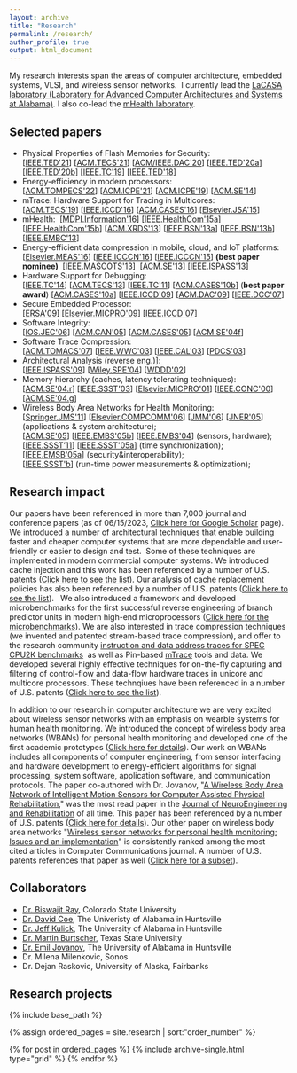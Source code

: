 ```yaml
---
layout: archive
title: "Research"
permalink: /research/
author_profile: true
output: html_document
---
```

My research interests span the areas of computer architecture, embedded systems, VLSI, and wireless sensor networks. 
I currently lead the [LaCASA laboratory (Laboratory for Advanced Computer Architectures and Systems at
Alabama)](http://lacasa.uah.edu). I also co-lead the [mHealth laboratory](http://portal.mhealth.uah.edu). 


## Selected papers

*   Physical Properties of Flash Memories for Security:   
    \[[IEEE.TED'21](https://doi.org/10.1109/TED.2021.3087454)] \[[ACM.TECS'21](https://dl.acm.org/doi/10.1145/3448271?cid=81100564460)\] \[[ACM/IEEE.DAC'20](../publications/files/ppbram_dac20.pdf)\] \[[IEEE.TED'20a](https://doi.org/10.1109/TED.2020.3015451)\] \[[IEEE.TED'20b](https://doi.org/10.1109/TED.2020.2968272)\] \[[IEEE.TC'19](https://ieeexplore.ieee.org/document/8443106)\] \[[IEEE.TED'18](https://ieeexplore.ieee.org/document/8283603)\]
*   Energy-efficiency in modern processors:  
    \[[ACM.TOMPECS'22](https://dl.acm.org/doi/abs/10.1145/3538645)\] \[[ACM.ICPE'21](https://doi.org/10.1145/3447545.3451192)\] \[[ACM.ICPE'19](../publications/files/rram_icpe19.pdf)\] \[[ACM.SE'14](../publications/files/aadam_acmse14.pdf)\]
*   mTrace: Hardware Support for Tracing in Multicores:     
    \[[ACM.TECS'19](https://dl.acm.org/doi/10.1145/3322642)\] \[[IEEE.ICCD'16](../publications/files/mpam_iccd16.pdf)\] \[[ACM.CASES'16](../publications/files/05_3_Milenkovic_CASES16.pdf)\] \[[Elsevier.JSA'15](http://www.sciencedirect.com/science/article/pii/S1383762115000752)\]
*   mHealth:  
    \[[MDPI.Information'16](http://www.mdpi.com/2078-2489/7/3/47/html)\] \[[IEEE.HealthCom'15a](../publications/files/aadam_HealthCom15_sbutton.pdf)\] \[[IEEE.HealthCom'15b](../publications/files/aadam_HealthCom15_compr.pdf)\] \[[ACM.XRDS'13](https://doi.org/10.1145/2539269)\] \[[IEEE.BSN'13a](../publications/files/bsn13a_mWheelness.pdf)\] \[[IEEE.BSN'13b](../publications/files/bsn13b_sTUG.pdf)\] \[[IEEE.EMBC'13](../publications/files/embc13_imWell.pdf)\]
*   Energy-efficient data compression in mobile, cloud, and IoT platforms:   
    \[[Elsevier.MEAS'16](http://www.sciencedirect.com/science/article/pii/S0263224116304407)\] \[[IEEE.ICCCN'16](../publications/files/aadam_icccn16.pdf)\] \[[IEEE.ICCCN'15](../publications/files/aadam_icccn15.pdf)\] **(best paper nominee)**  \[[IEEE.MASCOTS'13](../publications/files/aadam_mascots13.pdf)\]  \[[ACM.SE'13](../publications/files/acmse13_mPowerPro.pdf)\] \[[IEEE.ISPASS'13](../publications/files/aadammb_ispass13p.pdf)\]
*   Hardware Support for Debugging:  
    \[[IEEE.TC'14](../publications/files/milenkovic_tc14.pdf)\] \[[ACM.TECS'13](../publications/files/vuam_tecs13.pdf)\] \[[IEEE.TC'11](../publications/files/milenkovic_TC10.pdf)\] \[[ACM.CASES'10b](../publications/files/vuam_cases10b.pdf)\] (**best paper award**) \[[ACM.CASES'10a](../publications/files/vuam_cases10a.pdf)\] \[[IEEE.ICCD'09](../publications/files/am_iccd09.pdf)\] \[[ACM.DAC'09](../publications/files/vuam_dac09.pdf)\] \[[IEEE.DCC'07](../publications/files/milenkovic_dcc07.pdf)\]
*   Secure Embedded Processor:  
    \[[ERSA'09](../publications/files/ajram_ersa09.pdf)\] \[[Elsevier.MICPRO'09](../publications/files/ajram_micpro09.pdf)\] \[[IEEE.ICCD'07](../publications/files/ajrmmam_iccd07.pdf)\]
*   Software Integrity:  
    \[[IOS.JEC'06](../publications/files/milenkovic_jec06.pdf)\] \[[ACM.CAN'05](../publications/files/milenkovic_can05.pdf)\] \[[ACM.CASES'05](../publications/files/milenkovic_cases05.pdf)\] \[[ACM.SE'04f](../publications/files/milenkovic_acmse04f.pdf)\]
*   Software Trace Compression:  
    \[[ACM.TOMACS'07](../publications/files/milenkovic_tomacs07.pdf)\] \[[IEEE.WWC'03](../publications/files/milenkovic_wwc03.pdf)\] \[[IEEE.CAL'03](../publications/files/milenkovic_cal03.pdf)\] \[[PDCS'03](../publications/files/milenkovic_pdcs03.pdf)\]
*   Architectural Analysis (reverse eng.)]:  
    \[[IEEE.ISPASS'09](../publications/files/vuam_ispass09.pdf)\] \[[Wiley.SPE'04](../publications/files/am_spe04.pdf)\] \[[WDDD'02](../publications/files/milenkovic_WDDD02.pdf)\]
*   Memory hierarchy (caches, latency tolerating techniques): 
    \[[ACM.SE'04.r](../publications/files/milenkovic_acmse04r.pdf)\] \[[IEEE.SSST'03](../publications/files/am-ssst03.pdf)\] \[[Elsevier.MICPRO'01](../publications/files/am_micpro01a.pdf)\] \[[IEEE.CONC'00](../publications/files/milenkovic_conc00.pdf)\] \[[ACM.SE'04.g](../publications/files/gurumani_acmse04.pdf)\]
*   Wireless Body Area Networks for Health Monitoring:   
    \[[Springer.JMS'11](http://dx.doi.org/10.1007/s10916-011-9661-x)\] \[[Elsevier.COMPCOMM'06](../publications/files/milenkovic_compcomm06.pdf)\] \[[JMM'06](../publications/files/coamej_jmm06.pdf)\] \[[JNER'05](../publications/files/ejam_jner05.pdf)\] (applications & system architecture);   
    \[[ACM.SE'05](../publications/files/otto-acmse05.pdf)\] \[[IEEE.EMBS'05b](../publications/files/ejam_embs05b.pdf)\] \[[IEEE.EMBS'04](../publications/files/ejam_embs04.pdf)\] (sensors, hardware);   
    \[[IEEE.SSST’11](../publications/files/ntam_ssst11.pdf)\] \[[IEEE.SSST'05a](../publications/files/dc_ssst05_synch.pdf)\] (time synchronization);   
    \[[IEEE.EMSB'05a](../publications/files/milenkovic_ssst05rtp.pdf)\] (security&interoperability);   
    \[[IEEE.SSST'b](../publications/files/milenkovic_ssst05rtp.pdf)\] (run-time power measurements & optimization);

## Research impact 

Our papers have been referenced in more than 7,000 journal and conference papers (as of
06/15/2023, [Click here for Google Scholar](https://scholar.google.com/citations?user=JNrVfvgAAAAJ&hl=en&oi=ao) page). 
We introduced a number of architectural techniques that enable building faster and cheaper computer systems 
that are more dependable and user-friendly or easier to design and test. 
Some of these techniques are implemented in modern commercial computer systems. 
We introduced cache injection and this work has been referenced by a number of U.S. patents 
([Click here to see the list](http://patft.uspto.gov/netacgi/nph-Parser?Sect1=PTO2&Sect2=HITOFF&u=%2Fnetahtml%2FPTO%2Fsearch-adv.htm&r=0&p=1&f=S&l=50&Query=%28OREF%2Fmilenkovic+OR+FREF%2Fmilenkovic%29+AND+ABST%2Fcache&d=PTXT)). 
Our analysis of cache replacement policies has also been referenced by a number of U.S. patents 
([Click here to see the list](http://patft.uspto.gov/netacgi/nph-Parser?Sect1=PTO2&Sect2=HITOFF&u=%2Fnetahtml%2FPTO%2Fsearch-adv.htm&r=0&p=1&f=S&l=50&Query=%28OREF%2Fal-zoubi+AND+OREF%2Fcache+AND+OREF%2Freplacement%29+OR+%28OREF%2Fal-zoubi+AND+OREF%2Fcache+AND+OREF%2Freplacement%29&d=PTXT)).  
We also introduced a framework and developed microbenchmarks for the first successful reverse engineering of branch predictor units 
in modern high-end microprocessors ([Click here for the microbenchmarks](http://lacasa.uah.edu/index.php/software-data/microbenchmarks-for-determining-branch-predictor-organization)). 
We are also interested in trace compression techniques 
(we invented and patented stream-based trace compression), 
and offer to the research community [instruction and data address traces for SPEC CPU2K benchmarks](http://lacasa.uah.edu/index.php/software-data/stream-based-trace-compression) 
as well as Pin-based [mTrace](http://lacasa.uah.edu/index.php/software-data/mtrace-tools-and-traces) tools and data. 
We developed several highly effective techniques for on-the-fly capturing and filtering of control-flow and data-flow hardware traces in unicore and multicore processors. 
These technqiues have been referenced in a number of U.S. patents 
([Click here to see the list](http://patft.uspto.gov/netacgi/nph-Parser?Sect1=PTO2&Sect2=HITOFF&u=%2Fnetahtml%2FPTO%2Fsearch-adv.htm&r=0&f=S&l=50&d=PTXT&RS=%28%28%28%28OREF%2Fmilenkovic+AND+OREF%2Ftrace%29+OR+%28OREF%2Fmilenkovic+AND+OREF%2Ftrace%29%29+OR+%28OREF%2Fuzelac+AND+OREF%2Ftrace%29%29+OR+%28FREF%2Fuzelac+AND+OREF%2Ftrace%29%29&Refine=Refine+Search&Query=+%28OREF%2Fmilenkovic+AND+OREF%2Ftrace%29+OR+%28OREF%2Fmilenkovic+AND+OREF%2Ftrace%29+OR+%28OREF%2Fuzelac+AND+OREF%2Ftrace%29+OR+%28FREF%2Fuzelac+AND+OREF%2Ftrace%29+OR+%28OREF%2Fponugoti+AND+OREF%2Ftracing%29+OR+%28FREF%2Fponugoti+AND+FREF%2Ftracing%29)).

In addition to our research in computer architecture we are very excited about wireless sensor networks 
with an emphasis on wearble systems for human health monitoring. 
We introduced the concept of wireless body area networks (WBANs) for personal health monitoring and developed one of the first academic prototypes 
([Click here for details](http://www.ece.uah.edu/~jovanov/whrms/)). 
Our work on WBANs includes all components of computer engineering, 
from sensor interfacing and hardware development to energy-efficient algorithms for signal processing, system software, application software, and communication protocols. 
The paper co-authored with Dr. Jovanov, 
"[A Wireless Body Area Network of Intelligent Motion Sensors for Computer Assisted Physical Rehabilitation](http://www.jneuroengrehab.com/content/2/1/6)," 
was the most read paper in the [Journal of NeuroEngineering and Rehabilitation](http://www.jneuroengrehab.com/home/) of all time. 
This paper has been referenced by a number of U.S. patents ([Click here for details](http://patft.uspto.gov/netacgi/nph-Parser?Sect1=PTO2&Sect2=HITOFF&u=%2Fnetahtml%2FPTO%2Fsearch-adv.htm&r=0&p=1&f=S&l=50&Query=%28OREF%2Fjovanov+AND+OREF%2FNeuroengineering%29+OR+%28FREF%2Fjovanov+AND+FREF%2FNeuroengineering%29&d=PTXT)). 
Our other paper on wireless body area networks 
"[Wireless sensor networks for personal health monitoring: Issues and an implementation](../publications/files/milenkovic_compcomm06.pdf)" 
is consistently ranked among the most cited articles in Computer Communications journal. 
A number of U.S. patents references that paper as well ([Click here for a subset](http://patft.uspto.gov/netacgi/nph-Parser?Sect1=PTO2&Sect2=HITOFF&u=%2Fnetahtml%2FPTO%2Fsearch-adv.htm&r=0&p=1&f=S&l=50&Query=%28OREF%2FMilenkovic+AND+OREF%2Fwireless+AND+OREF%2Fsensors%29+OR+%28FREF%2Fmilenkovic+AND+FREF%2Fwireless+AND+FREF%2Fsensors%29&d=PTXT)).

## Collaborators 

*   [Dr. Biswajit Ray](https://www.engr.colostate.edu/laboratories/ramlab/), Colorado State University
*   [Dr. David Coe](https://www.uah.edu/eng/departments/ece/faculty-staff/david-coe), The Univeristy of Alabama in Huntsville
*   [Dr. Jeff Kulick](https://www.uah.edu/eng/departments/ece/faculty-staff/jeffrey-kulick), The University of Alabama in Huntsville
*   [Dr. Martin Burtscher](http://www.cs.txstate.edu/~mb92/), Texas State University
*   [Dr. Emil Jovanov](http://ece.uah.edu/~jovanov), The University of Alabama in Huntsville
*   Dr. Milena Milenkovic, Sonos
*   Dr. Dejan Raskovic, University of Alaska, Fairbanks

## Research projects 

<nbsp>

{% include base_path %}

{% assign ordered_pages = site.research | sort:"order_number" %}

{% for post in ordered_pages %}
  {% include archive-single.html type="grid" %}
{% endfor %}
